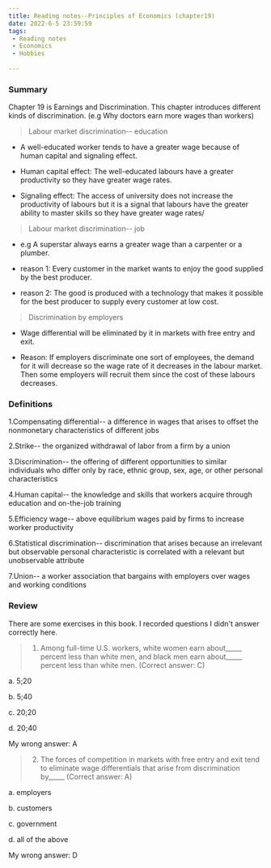 ```yaml
---
title: Reading notes--Principles of Economics (chapter19)
date: 2022-6-5 23:59:59
tags:
 - Reading notes
 - Economics
 - Hobbies
 
---
```


### Summary

Chapter 19 is Earnings and Discrimination. This chapter introduces different kinds of discrimination. (e.g Why doctors earn more wages than workers)

> Labour market discrimination-- education

* A well-educated worker tends to have a greater wage because of human capital and signaling effect. 

* Human capital effect: The well-educated labours have a greater productivity so they have greater wage rates. 

* Signaling effect: The access of university does not increase the productivity of labours but it is a signal that labours have the greater ability to master skills so they have greater wage rates/  

> Labour market discrimination-- job

* e.g A superstar always earns a greater wage than a carpenter or a plumber.
  
* reason 1: Every customer in the market wants to enjoy the good supplied by the best producer. 
* reason 2: The good is produced with a technology that makes it possible for the best producer to supply every customer at low cost.

> Discrimination by employers
 
* Wage differential will be eliminated by it in markets with free entry and exit.

* Reason: If employers discriminate one sort of employees, the demand for it will decrease so the wage rate of it decreases in the labour market. Then some employers will recruit them since the cost of these labours decreases.

### Definitions

1.Compensating differential-- a difference in wages that arises to offset the nonmonetary characteristics of different jobs

2.Strike-- the organized withdrawal of labor from a firm by a union

3.Discrimination-- the offering of different opportunities to similar individuals who differ only by race, ethnic group, sex, age, or other personal characteristics

4.Human capital-- the knowledge and skills that workers acquire through education and on-the-job training

5.Efficiency wage-- above equilibrium wages paid by firms to increase worker productivity

6.Statistical discrimination-- discrimination that arises because an irrelevant but observable personal characteristic is correlated with a relevant but unobservable attribute

7.Union-- a worker association that bargains with employers over wages and working conditions

### Review

There are some exercises in this book. I recorded questions I didn't answer correctly here.

>1. Among full-time U.S. workers, white women earn about_____ percent less than white men, and black men earn about_____ percent less than white men. (Correct answer: C)

a. 5;20

b. 5;40

c. 20;20

d. 20;40

My wrong answer: A

>2. The forces of competition in markets with free entry and exit tend to eliminate wage differentials that arise from discrimination by_____ (Correct answer: A)

a. employers

b. customers

c. government

d. all of the above

My wrong answer: D
